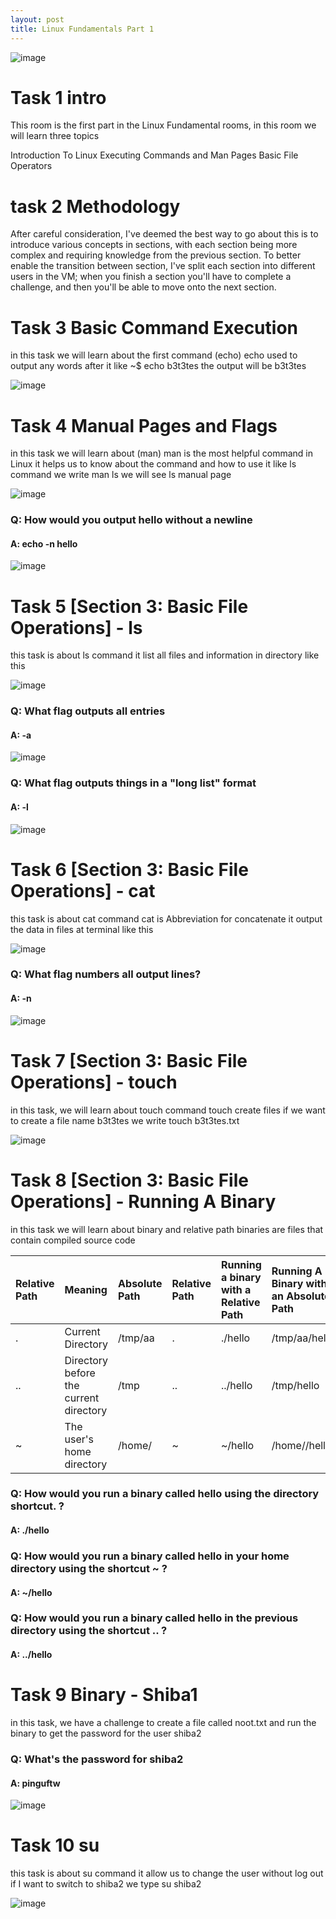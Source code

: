 ```yaml
---
layout: post
title: Linux Fundamentals Part 1
---
```

![image](/assets/img/linux/1.1.png)

# Task 1 intro

This room is the first part in the Linux Fundamental rooms, in this room we will learn three topics

   Introduction To Linux
   Executing Commands and Man Pages
   Basic File Operators

# task 2 Methodology

After careful consideration, I've deemed the best way to go about this is to introduce various concepts in sections, with each section being more complex and requiring knowledge from the previous section. To better enable the transition between section, I've split each section into different users in the VM; when you finish a section you'll have to complete a challenge, and then you'll be able to move onto the next section.

# Task 3 Basic Command Execution

in this task we will learn about the first command (echo) echo used to output any words after it like ~$ echo b3t3tes the output will be b3t3tes

![image](/assets/img/linux/1.2.png)

# Task 4 Manual Pages and Flags

in this task we will learn about (man) man is the most helpful command in Linux it helps us to know about the command and how to use it like ls command we write man ls we will see ls manual page

![image](/assets/img/linux/1.3.png)

### Q: How would you output hello without a newline

#### A: echo -n hello

![image](/assets/img/linux/1.4.png)

# Task 5 [Section 3: Basic File Operations] - ls

this task is about ls command it list all files and information in directory like this

![image](/assets/img/linux/1.5.png)

### Q: What flag outputs all entries

#### A: -a

![image](/assets/img/linux/1.6.png)

### Q: What flag outputs things in a "long list" format

#### A: -l

![image](/assets/img/linux/1.7.png)

# Task 6 [Section 3: Basic File Operations] - cat

this task is about cat command cat is Abbreviation for concatenate it output the data in files at terminal like this

![image](/assets/img/linux/1.8.png)

### Q: What flag numbers all output lines?

#### A: -n

![image](/assets/img/linux/1.9.png)

# Task 7 [Section 3: Basic File Operations] - touch

in this task, we will learn about touch command touch create files if we want to create a file name b3t3tes we write touch b3t3tes.txt

![image](/assets/img/linux/1.10.png)

# Task 8 [Section 3: Basic File Operations] - Running A Binary

in this task we will learn about binary and relative path binaries are files that contain compiled source code

|Relative Path|Meaning|Absolute Path|Relative Path|Running a binary with a Relative Path|Running A Binary with an Absolute Path|
| :- | :- | :- | :- | :- | :- |
|.|Current Directory|/tmp/aa |.|./hello|/tmp/aa/hello|
|..|Directory before the current directory|/tmp|..|../hello|/tmp/hello|
|~|The user's home directory|/home/<current user>|~|~/hello|/home/<user>/hello|

### Q: How would you run a binary called hello using the directory shortcut. ?

#### A: ./hello

### Q: How would you run a binary called hello in your home directory using the shortcut ~ ?

#### A: ~/hello

### Q: How would you run a binary called hello in the previous directory using the shortcut .. ?

#### A: ../hello

# Task 9 Binary - Shiba1

in this task, we have a challenge to create a file called noot.txt and run the binary to get the password for the user shiba2

### Q: What's the password for shiba2

#### A: pinguftw

![image](/assets/img/linux/1.11.png)

# Task 10 su

this task is about su command it allow us to change the user without log out if I want to switch to shiba2 we type su shiba2

![image](/assets/img/linux/1.12.png)









